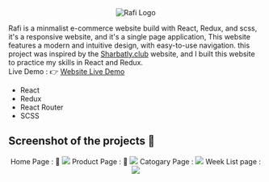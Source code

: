 <div style="text-align: center;">
  <img src="/src/images/logo-images/FullLogo.png" alt="Rafi Logo"/>
</div>
<p>
Rafi is a minmalist e-commerce website build with React, Redux, and scss, it's a responsive website, and it's a single page application, This website features a modern and intuitive design, with easy-to-use navigation.
this project was inspired by the <a href="https://www.sharbatly.club/">Sharbatly.club</a>  website, and I built this website to practice my skills in React and Redux.
<br/>
Live Demo : &#128073; <a href="">Website Live Demo</a>
</p>
<ul>
<li>React</li>
<li>Redux</li>
<li>React Router</li>
<li>SCSS</li>
</ul>
<h2>Screenshot of the projects 📸</h2>
<div style="text-align: center;">
Home Page : 🏡
<img src="./src/images/Rafi-Projects-screenshots/HomePage.png">
Product Page : 🎁
<img src="./src/images/Rafi-Projects-screenshots/ProductPage.png">
Catogary Page : 
<img src="./src/images/Rafi-Projects-screenshots/CatogaryPage.png">
Week List page :
<img src="./src/images/Rafi-Projects-screenshots/WeekListPage.png">
</div>

